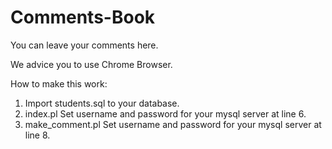 Comments-Book
=============

You can leave your comments here.

We advice you to use Chrome Browser.

How to make this work:

1. Import students.sql to your database.
2. index.pl
Set username and password for your  mysql server at line 6.
3. make_comment.pl
Set username and password for your  mysql server at line 8.
